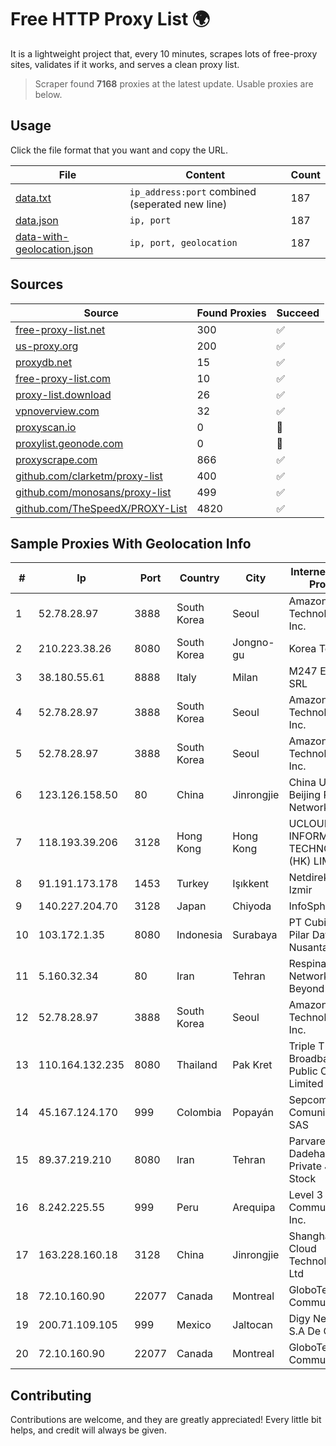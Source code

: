 
# Free HTTP Proxy List 🌍

It is a lightweight project that, every 10 minutes, scrapes lots of free-proxy sites, validates if it works, and serves a clean proxy list.


> Scraper found **7168** proxies at the latest update. Usable proxies are below.

## Usage

Click the file format that you want and copy the URL.


|File|Content|Count|
|----|-------|-----|
|[data.txt](https://raw.githubusercontent.com/themiralay/Proxy-List-World/master/data.txt)|`ip_address:port` combined (seperated new line)|187|
|[data.json](https://raw.githubusercontent.com/themiralay/Proxy-List-World/master/data.json)|`ip, port`|187|
|[data-with-geolocation.json](https://raw.githubusercontent.com/themiralay/Proxy-List-World/master/data-with-geolocation.json)|`ip, port, geolocation`|187|

## Sources

|Source|Found Proxies|Succeed|
|------|-------------|-------|
|[free-proxy-list.net](https://free-proxy-list.net)|300|✅|
|[us-proxy.org](https://www.us-proxy.org)|200|✅|
|[proxydb.net](http://proxydb.net)|15|✅|
|[free-proxy-list.com](https://free-proxy-list.com/?page=&port=&type%5B%5D=http&type%5B%5D=https&up_time=0&search=Search)|10|✅|
|[proxy-list.download](https://www.proxy-list.download/HTTP)|26|✅|
|[vpnoverview.com](https://vpnoverview.com/privacy/anonymous-browsing/free-proxy-servers)|32|✅|
|[proxyscan.io](https://www.proxyscan.io)|0|🚫|
|[proxylist.geonode.com](https://proxylist.geonode.com/api/proxy-list?limit=300&page=1&sort_by=lastChecked&sort_type=desc&protocols=http,https)|0|🚫|
|[proxyscrape.com](https://api.proxyscrape.com/v2/?request=displayproxies&protocol=http&timeout=10000&country=all&ssl=all&anonymity=all)|866|✅|
|[github.com/clarketm/proxy-list](https://raw.githubusercontent.com/clarketm/proxy-list/master/proxy-list-raw.txt)|400|✅|
|[github.com/monosans/proxy-list](https://raw.githubusercontent.com/monosans/proxy-list/main/proxies/http.txt)|499|✅|
|[github.com/TheSpeedX/PROXY-List](https://raw.githubusercontent.com/TheSpeedX/PROXY-List/master/http.txt)|4820|✅|


## Sample Proxies With Geolocation Info

|#|Ip|Port|Country|City|Internet Service Provider|
|-|--|----|-------|----|-------------------------|
|1|52.78.28.97|3888|South Korea|Seoul|Amazon Technologies Inc.|
|2|210.223.38.26|8080|South Korea|Jongno-gu|Korea Telecom|
|3|38.180.55.61|8888|Italy|Milan|M247 Europe SRL|
|4|52.78.28.97|3888|South Korea|Seoul|Amazon Technologies Inc.|
|5|52.78.28.97|3888|South Korea|Seoul|Amazon Technologies Inc.|
|6|123.126.158.50|80|China|Jinrongjie|China Unicom Beijing Province Network|
|7|118.193.39.206|3128|Hong Kong|Hong Kong|UCLOUD INFORMATION TECHNOLOGY (HK) LIMITED|
|8|91.191.173.178|1453|Turkey|Işıkkent|Netdirekt A.S. Izmir|
|9|140.227.204.70|3128|Japan|Chiyoda|InfoSphere|
|10|103.172.1.35|8080|Indonesia|Surabaya|PT Cubiespot Pilar Data Nusantara|
|11|5.160.32.34|80|Iran|Tehran|Respina Networks & Beyond PJSC|
|12|52.78.28.97|3888|South Korea|Seoul|Amazon Technologies Inc.|
|13|110.164.132.235|8080|Thailand|Pak Kret|Triple T Broadband Public Company Limited|
|14|45.167.124.170|999|Colombia|Popayán|Sepcom Comunicaciones SAS|
|15|89.37.219.210|8080|Iran|Tehran|Parvaresh Dadeha Co. Private Joint Stock|
|16|8.242.225.55|999|Peru|Arequipa|Level 3 Communications, Inc.|
|17|163.228.160.18|3128|China|Jinrongjie|Shanghai Blue Cloud Technology Co., Ltd|
|18|72.10.160.90|22077|Canada|Montreal|GloboTech Communications|
|19|200.71.109.105|999|Mexico|Jaltocan|Digy Networks S.A De C.V.|
|20|72.10.160.90|22077|Canada|Montreal|GloboTech Communications|



## Contributing

Contributions are welcome, and they are greatly appreciated! Every
little bit helps, and credit will always be given.

